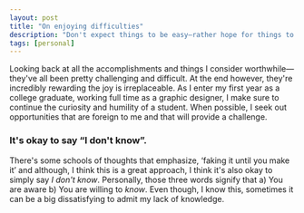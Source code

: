 ```yaml
---
layout: post
title: "On enjoying difficulties"
description: "Don't expect things to be easy—rather hope for things to be challenging.."
tags: [personal]
---
```


Looking back at all the accomplishments and things I consider worthwhile—they've all been pretty challenging and difficult. At the end however, they're incredibly rewarding the joy is irreplaceable. As I enter my first year as a college graduate, working full time as a graphic designer, I make sure to continue the curiosity and humility of a student. When possible, I seek out opportunities that are foreign to me and that will provide a challenge.

<h3>It's okay to say “I don't know”.</h3>
There's some schools of thoughts that emphasize, ‘faking it until you make it’ and although, I think this is a great approach, I think it's also okay to simply say <em>I don't know</em>. Personally, those three words signify that a) You are aware b) You are willing to <em>know</em>. Even though, I know this, sometimes it can be a big dissatisfying to admit my lack of knowledge.
